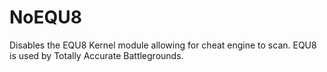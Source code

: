 # NoEQU8
Disables the EQU8 Kernel module allowing for cheat engine to scan. EQU8 is used by Totally Accurate Battlegrounds.
